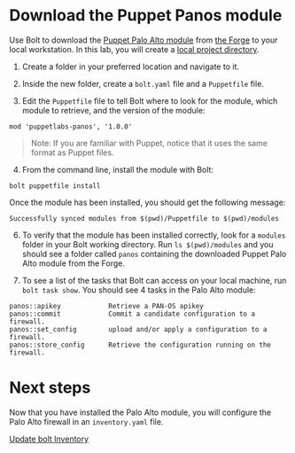 # Download the Puppet Panos module

Use Bolt to download the [Puppet Palo Alto module](https://forge.puppet.com/puppetlabs/panos) from [the Forge](https://forge.puppet.com/) to your local workstation. In this lab, you will create a [local project directory](https://puppet.com/docs/bolt/latest/bolt_project_directories.html#local-project-directory).

1. Create a folder in your preferred location and navigate to it.

2. Inside the new folder, create a `bolt.yaml` file and a `Puppetfile` file.

3. Edit the `Puppetfile` file to tell Bolt where to look for the module, which module to retrieve, and the version of the module:

```
mod 'puppetlabs-panos', '1.0.0'
```

> Note: If you are familiar with Puppet, notice that it uses the same format as Puppet files.

4. From the command line, install the module with Bolt:

`bolt puppetfile install`

Once the module has been installed, you should get the following message: 

`Successfully synced modules from $(pwd)/Puppetfile to $(pwd)/modules`

6. To verify that the module has been installed correctly, look for a `modules` folder in your Bolt working directory. Run `ls $(pwd)/modules` and you should see a folder called `panos` containing the downloaded Puppet Palo Alto module from the Forge.

7. To see a list of the tasks that Bolt can access on your local machine, run `bolt task show`. You should see 4 tasks in the Palo Alto module:

```
panos::apikey            Retrieve a PAN-OS apikey
panos::commit            Commit a candidate configuration to a firewall.
panos::set_config        upload and/or apply a configuration to a firewall.
panos::store_config      Retrieve the configuration running on the firewall.
```

# Next steps

Now that you have installed the Palo Alto module, you will configure the Palo Alto firewall in an `inventory.yaml` file.

[Update bolt Inventory](./../03-update-bolt-inventory/README.md)
